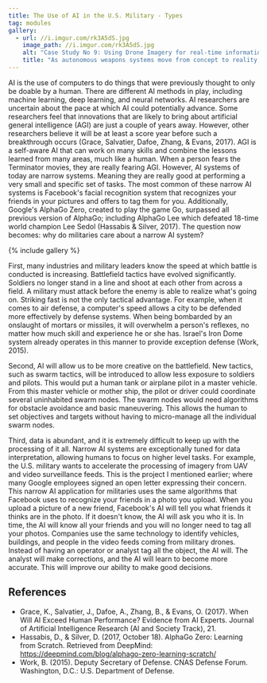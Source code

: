 ```yaml
---
title: The Use of AI in the U.S. Military - Types
tag: modules
gallery:
  - url: //i.imgur.com/rk3A5dS.jpg
    image_path: //i.imgur.com/rk3A5dS.jpg
    alt: "Case Study No 9: Using Drone Imagery for real-time information after Typhoon Haiyan in The Philippines"
    title: "As autonomous weapons systems move from concept to reality, military planners, roboticists, and ethicists debate the advantages, disadvantages, and morality of their use in current and future operating environments. (Image by Peggy Frierson)<br /><b>Source:</b> Army University Press, <a href='https://www.armyupress.army.mil/Journals/Military-Review/English-Edition-Archives/May-June-2017/Pros-and-Cons-of-Autonomous-Weapons-Systems/' target='_blank'>Pros and Cons of Autonomous Weapons Systems</a>, 2017"
---
```

AI is the use of computers to do things that were previously thought to only be doable by a human.
There are different AI methods in play, including machine learning, deep learning, and neural networks.
AI researchers are uncertain about the pace at which AI could potentially advance.
Some researchers feel that innovations that are likely to bring about artificial general intelligence (AGI) are just a couple of years away.
However, other researchers believe it will be at least a score year before such a breakthrough occurs (Grace, Salvatier, Dafoe, Zhang, & Evans, 2017).
AGI is a self-aware AI that can work on many skills and combine the lessons learned from many areas, much like a human.
When a person fears the Terminator movies, they are really fearing AGI.
However, AI systems of today are narrow systems.
Meaning they are really good at performing a very small and specific set of tasks.
The most common of these narrow AI systems is Facebook's facial recognition system that recognizes your friends in your pictures and offers to tag them for you.
Additionally, Google's AlphaGo Zero, created to play the game Go, surpassed all previous version of AlphaGo; including AlphaGo Lee which defeated 18-time world champion Lee Sedol (Hassabis & Silver, 2017).
The question now becomes: why do militaries care about a narrow AI system?

{% include gallery %}

First, many industries and military leaders know the speed at which battle is conducted is increasing.
Battlefield tactics have evolved significantly.
Soldiers no longer stand in a line and shoot at each other from across a field.
A military must attack before the enemy is able to realize what's going on.
Striking fast is not the only tactical advantage.
For example, when it comes to air defense, a computer's speed allows a city to be defended more effectively by defense systems.
When being bombarded by an onslaught of mortars or missiles, it will overwhelm a person's reflexes, no matter how much skill and experience he or she has.
Israel's Iron Dome system already operates in this manner to provide exception defense (Work, 2015).

Second, AI will allow us to be more creative on the battlefield.
New tactics, such as swarm tactics, will be introduced to allow less exposure to soldiers and pilots.
This would put a human tank or airplane pilot in a master vehicle.
From this master vehicle or mother ship, the pilot or driver could coordinate several uninhabited swarm nodes.
The swarm nodes would need algorithms for obstacle avoidance and basic maneuvering.
This allows the human to set objectives and targets without having to micro-manage all the individual swarm nodes.

Third, data is abundant, and it is extremely difficult to keep up with the processing of it all.
Narrow AI systems are exceptionally tuned for data interpretation, allowing humans to focus on higher level tasks.
For example, the U.S. military wants to accelerate the processing of imagery from UAV and video surveillance feeds.
This is the project I mentioned earlier; where many Google employees signed an open letter expressing their concern.
This narrow AI application for militaries uses the same algorithms that Facebook uses to recognize your friends in a photo you upload.
When you upload a picture of a new friend, Facebook's AI will tell you what friends it thinks are in the photo.
If it doesn't know, the AI will ask you who it is.
In time, the AI will know all your friends and you will no longer need to tag all your photos.
Companies use the same technology to identify vehicles, buildings, and people in the video feeds coming from military drones.
Instead of having an operator or analyst tag all the object, the AI will.
The analyst will make corrections, and the AI will learn to become more accurate. This will improve our ability to make good decisions.

## References

- Grace, K., Salvatier, J., Dafoe, A., Zhang, B., & Evans, O. (2017). When Will AI Exceed Human Performance? Evidence from AI Experts. Journal of Artificial Intelligence Research (AI and Society Track), 21.
- Hassabis, D., & Silver, D. (2017, October 18). AlphaGo Zero: Learning from Scratch. Retrieved from DeepMind: https://deepmind.com/blog/alphago-zero-learning-scratch/
- Work, B. (2015). Deputy Secretary of Defense. CNAS Defense Forum. Washington, D.C.: U.S. Department of Defense.